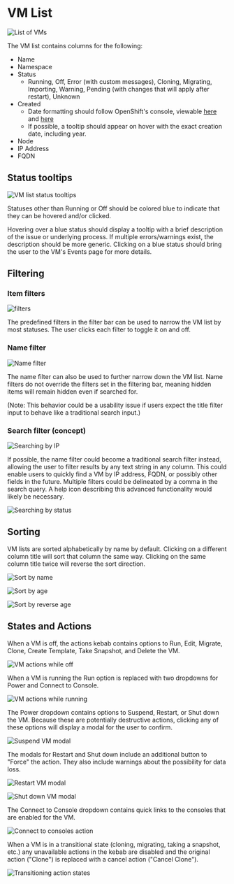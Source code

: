 # VM List

![List of VMs](img/0-0-main.png)

The VM list contains columns for the following:
- Name
- Namespace
- Status
  - Running, Off, Error (with custom messages), Cloning, Migrating, Importing, Warning, Pending (with changes that will apply after restart), Unknown
- Created
  - Date formatting should follow OpenShift's console, viewable [here](https://github.com/openshift/console/blob/master/frontend/public/components/utils/timestamp.jsx) and [here](https://github.com/openshift/console/blob/master/frontend/public/components/utils/datetime.ts)
  - If possible, a tooltip should appear on hover with the exact creation date, including year.
- Node
- IP Address
- FQDN

## Status tooltips

![VM list status tooltips](img/0-0a-tooltips.png)

Statuses other than Running or Off should be colored blue to indicate that they can be hovered and/or clicked.

Hovering over a blue status should display a tooltip with a brief description of the issue or underlying process. If multiple errors/warnings exist, the description should be more generic. Clicking on a blue status should bring the user to the VM's Events page for more details.

## Filtering

### Item filters

![filters](img/1-0-filtering.png)

The predefined filters in the filter bar can be used to narrow the VM list by most statuses. The user clicks each filter to toggle it on and off.

### Name filter

![Name filter](img/1-1-filtering-name.png)

The name filter can also be used to further narrow down the VM list. Name filters do not override the filters set in the filtering bar, meaning hidden items will remain hidden even if searched for.

(Note: This behavior could be a usability issue if users expect the title filter input to behave like a traditional search input.)

### Search filter (concept)

![Searching by IP](img/1-2-filtering-search-ip.png)

If possible, the name filter could become a traditional search filter instead, allowing the user to filter results by any text string in any column. This could enable users to quickly find a VM by IP address, FQDN, or possibly other fields in the future. Multiple filters could be delineated by a comma in the search query. A help icon describing this advanced functionality would likely be necessary.

![Searching by status](img/1-3-filtering-search-status.png)

## Sorting

VM lists are sorted alphabetically by name by default. Clicking on a different column title will sort that column the same way. Clicking on the same column title twice will reverse the sort direction.

![Sort by name](img/2-0-sort-name.png)

![Sort by age](img/2-1-sort-node.png)

![Sort by reverse age](img/2-2-sort-node-reverse.png)

## States and Actions

When a VM is off, the actions kebab contains options to Run, Edit, Migrate, Clone, Create Template, Take Snapshot, and Delete the VM.

![VM actions while off](img/3-0-selected-vm-off.png)

When a VM is running the Run option is replaced with two dropdowns for Power and Connect to Console.

![VM actions while running](img/3-1-0-selected-vm-running-power.png)

The Power dropdown contains options to Suspend, Restart, or Shut down the VM. Because these are potentially destructive actions, clicking any of these options will display a modal for the user to confirm.

![Suspend VM modal](img/3-1-1a-power-modal-suspend.png)

The modals for Restart and Shut down include an additional button to "Force" the action. They also include warnings about the possibility for data loss.

![Restart VM modal](img/3-1-1b-power-modal-restart.png)

![Shut down VM modal](img/3-1-1c-power-modal-shut-down.png)

The Connect to Console dropdown contains quick links to the consoles that are enabled for the VM.

![Connect to consoles action](img/3-2-selected-vm-running-consoles.png)

When a VM is in a transitional state (cloning, migrating, taking a snapshot, etc.) any unavailable actions in the kebab are disabled and the original action ("Clone") is replaced with a cancel action ("Cancel Clone").

![Transitioning action states](img/3-3-selected-vm-transitioning.png)
